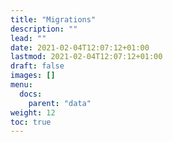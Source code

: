 ```yaml
---
title: "Migrations"
description: ""
lead: ""
date: 2021-02-04T12:07:12+01:00
lastmod: 2021-02-04T12:07:12+01:00
draft: false
images: []
menu:
  docs:
    parent: "data"
weight: 12
toc: true
---
```


